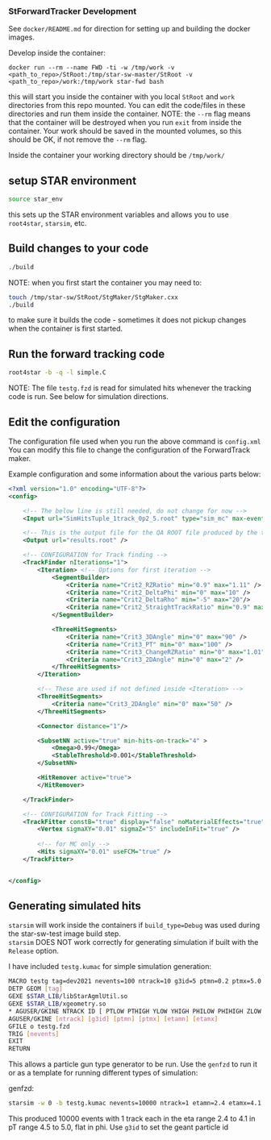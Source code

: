 ### StForwardTracker Development 

See `docker/README.md` for direction for setting up and building the docker images.

Develop inside the container:
```
docker run --rm --name FWD -ti -w /tmp/work -v <path_to_repo>/StRoot:/tmp/star-sw-master/StRoot -v <path_to_repo>/work:/tmp/work star-fwd bash
```
this will start you inside the container with you local `StRoot` and `work` directories from this repo mounted.
You can edit the code/files in these directories and run them inside the container.
NOTE: the `--rm` flag means that the container will be destroyed when you run `exit` from inside the container. Your work should be saved in the mounted volumes, so this should be OK, if not remove the `--rm` flag.

Inside the container your working directory should be `/tmp/work/`

## setup STAR environment
```sh
source star_env
```
this sets up the STAR environment variables and allows you to use `root4star`, `starsim`, etc.

## Build changes to your code
```sh
./build
```
NOTE: when you first start the container you may need to:
```sh
touch /tmp/star-sw/StRoot/StgMaker/StgMaker.cxx
./build
```
to make sure it builds the code - sometimes it does not pickup changes when the container is first started.

## Run the forward tracking code
```sh
root4star -b -q -l simple.C
```
NOTE: The file `testg.fzd` is read for simulated hits whenever the tracking code is run. See below for simulation directions.

## Edit the configuration 
The configuration file used when you run the above command is `config.xml`
You can modify this file to change the configuration of the ForwardTrack maker.

Example configuration and some information about the various parts below:
```xml
<?xml version="1.0" encoding="UTF-8"?>
<config>

	<!-- The below line is still needed, do not change for now -->
	<Input url="SimHitsTuple_1track_0p2_5.root" type="sim_mc" max-events="200" first-event="0" si="false" />

	<!-- This is the output file for the QA ROOT file produced by the tracking code -->
	<Output url="results.root" />

	<!-- CONFIGURATION for Track finding -->
	<TrackFinder nIterations="1">
		<Iteration> <!-- Options for first iteration -->
			<SegmentBuilder>
				<Criteria name="Crit2_RZRatio" min="0.9" max="1.11" />
				<Criteria name="Crit2_DeltaPhi" min="0" max="10" />	
				<Criteria name="Crit2_DeltaRho" min="-5" max="20"/>
				<Criteria name="Crit2_StraightTrackRatio" min="0.9" max="1.1"/>
			</SegmentBuilder>

			<ThreeHitSegments>
				<Criteria name="Crit3_3DAngle" min="0" max="90" />
				<Criteria name="Crit3_PT" min="0" max="100" />
				<Criteria name="Crit3_ChangeRZRatio" min="0" max="1.01" />
				<Criteria name="Crit3_2DAngle" min="0" max="2" />
			</ThreeHitSegments>
		</Iteration>

		<!-- These are used if not defined inside <Iteration> -->
		<ThreeHitSegments>
			<Criteria name="Crit3_2DAngle" min="0" max="50" />
		</ThreeHitSegments>

		<Connector distance="1"/>

		<SubsetNN active="true" min-hits-on-track="4" >
			<Omega>0.99</Omega>
			<StableThreshold>0.001</StableThreshold>
		</SubsetNN>	

		<HitRemover active="true">
		</HitRemover>

	</TrackFinder>

	<!-- CONFIGURATION for Track Fitting -->
	<TrackFitter constB="true" display="false" noMaterialEffects="true" >
		<Vertex sigmaXY="0.01" sigmaZ="5" includeInFit="true" />
		
		<!-- for MC only -->
		<Hits sigmaXY="0.01" useFCM="true" />
	</TrackFitter>


</config>

```



## Generating simulated hits
`starsim` will work inside the containers if `build_type=Debug` was used during the star-sw-test image build step.  
`starsim` DOES NOT work correctly for generating simulation if built with the `Release` option.

I have included `testg.kumac` for simple simulation generation:
```sh
MACRO testg tag=dev2021 nevents=100 ntrack=10 g3id=5 ptmn=0.2 ptmx=5.0 etamn=2.5 etamx=4.0 
DETP GEOM [tag]
GEXE $STAR_LIB/libStarAgmlUtil.so
GEXE $STAR_LIB/xgeometry.so
* AGUSER/GKINE NTRACK ID [ PTLOW PTHIGH YLOW YHIGH PHILOW PHIHIGH ZLOW ZHIGH option ]
AGUSER/GKINE [ntrack] [g3id] [ptmn] [ptmx] [etamn] [etamx] 
GFILE o testg.fzd
TRIG [nevents]
EXIT
RETURN
```

This allows a particle gun type generator to be run. Use the `genfzd` to run it or as a template for running different types of simulation:

genfzd:
```sh
starsim -w 0 -b testg.kumac nevents=10000 ntrack=1 etamn=2.4 etamx=4.1 ptmn=4.5 ptmx=5.0
```

This produced 10000 events with 1 track each in the eta range 2.4 to 4.1 in pT range 4.5 to 5.0, flat in phi. Use `g3id` to set the geant particle id  

